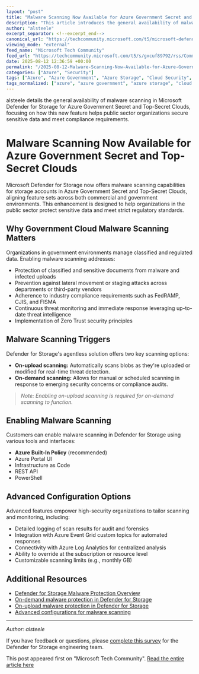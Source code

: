 ```yaml
---
layout: "post"
title: "Malware Scanning Now Available for Azure Government Secret and Top-Secret Clouds"
description: "This article introduces the general availability of malware scanning in Microsoft Defender for Storage for Azure Government Secret and Top-Secret Clouds. It outlines use cases, compliance drivers, configuration options, scanning triggers, and advanced setup for high-security government organizations. The update enables robust threat protection and continuous monitoring aligned with federal standards."
author: "alsteele"
excerpt_separator: <!--excerpt_end-->
canonical_url: "https://techcommunity.microsoft.com/t5/microsoft-defender-for-cloud/malware-scanning-add-on-is-now-generally-available-in-azure-gov/ba-p/4442502"
viewing_mode: "external"
feed_name: "Microsoft Tech Community"
feed_url: "https://techcommunity.microsoft.com/t5/s/gxcuf89792/rss/Community"
date: 2025-08-12 12:36:59 +00:00
permalink: "/2025-08-12-Malware-Scanning-Now-Available-for-Azure-Government-Secret-and-Top-Secret-Clouds.html"
categories: ["Azure", "Security"]
tags: ["Azure", "Azure Government", "Azure Storage", "Cloud Security", "Community", "Compliance", "Defender For Cloud", "Event Grid", "FedRAMP", "Log Analytics", "Malware Scanning", "Microsoft Defender For Storage", "On Demand Scanning", "On Upload Scanning", "Public Sector", "Security", "Security Monitoring", "Storage Account Protection", "Zero Trust"]
tags_normalized: ["azure", "azure government", "azure storage", "cloud security", "community", "compliance", "defender for cloud", "event grid", "fedramp", "log analytics", "malware scanning", "microsoft defender for storage", "on demand scanning", "on upload scanning", "public sector", "security", "security monitoring", "storage account protection", "zero trust"]
---
```


alsteele details the general availability of malware scanning in Microsoft Defender for Storage for Azure Government Secret and Top-Secret Clouds, focusing on how this new feature helps public sector organizations secure sensitive data and meet compliance requirements.<!--excerpt_end-->

# Malware Scanning Now Available for Azure Government Secret and Top-Secret Clouds

Microsoft Defender for Storage now offers malware scanning capabilities for storage accounts in Azure Government Secret and Top-Secret Clouds, aligning feature sets across both commercial and government environments. This enhancement is designed to help organizations in the public sector protect sensitive data and meet strict regulatory standards.

## Why Government Cloud Malware Scanning Matters

Organizations in government environments manage classified and regulated data. Enabling malware scanning addresses:

- Protection of classified and sensitive documents from malware and infected uploads
- Prevention against lateral movement or staging attacks across departments or third-party vendors
- Adherence to industry compliance requirements such as FedRAMP, CJIS, and FISMA
- Continuous threat monitoring and immediate response leveraging up-to-date threat intelligence
- Implementation of Zero Trust security principles

## Malware Scanning Triggers

Defender for Storage's agentless solution offers two key scanning options:

- **On-upload scanning:** Automatically scans blobs as they're uploaded or modified for real-time threat detection.
- **On-demand scanning:** Allows for manual or scheduled scanning in response to emerging security concerns or compliance audits.

> *Note: Enabling on-upload scanning is required for on-demand scanning to function.*

## Enabling Malware Scanning

Customers can enable malware scanning in Defender for Storage using various tools and interfaces:

- **Azure Built-In Policy** (recommended)
- Azure Portal UI
- Infrastructure as Code
- REST API
- PowerShell

## Advanced Configuration Options

Advanced features empower high-security organizations to tailor scanning and monitoring, including:

- Detailed logging of scan results for audit and forensics
- Integration with Azure Event Grid custom topics for automated responses
- Connectivity with Azure Log Analytics for centralized analysis
- Ability to override at the subscription or resource level
- Customizable scanning limits (e.g., monthly GB)

## Additional Resources

- [Defender for Storage Malware Protection Overview](https://learn.microsoft.com/en-us/azure/defender-for-cloud/introduction-malware-scanning)
- [On-demand malware protection in Defender for Storage](https://learn.microsoft.com/en-us/azure/defender-for-cloud/on-demand-malware-scanning)
- [On-upload malware protection in Defender for Storage](https://learn.microsoft.com/en-us/azure/defender-for-cloud/on-upload-malware-scanning)
- [Advanced configurations for malware scanning](https://learn.microsoft.com/en-us/azure/defender-for-cloud/advanced-configurations-for-malware-scanning)

---

*Author: alsteele*

If you have feedback or questions, please [complete this survey](https://forms.office.com/pages/responsepage.aspx?id=v4j5cvGGr0GRqy180BHbR3vHsg0zeFxIuQ9RoY73ZOFUNFU4UFBQMlpBTU8zNk42RzlUTzFZOFQxTS4u&route=shorturl) for the Defender for Storage engineering team.

This post appeared first on "Microsoft Tech Community". [Read the entire article here](https://techcommunity.microsoft.com/t5/microsoft-defender-for-cloud/malware-scanning-add-on-is-now-generally-available-in-azure-gov/ba-p/4442502)
